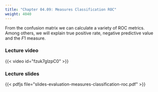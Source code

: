 ```yaml
---
title: "Chapter 04.09: Measures Classification ROC"
weight: 4040
---
```

From the confusion matrix we can calculate a variety of ROC metrics. Among others, we will explain true positive rate, negative predictive value and the $F1$ measure.

<!--more-->

### Lecture video

{{< video id="fzuk7glzpC0" >}}

### Lecture slides

{{< pdfjs file="slides-evaluation-measures-classification-roc.pdf" >}}
